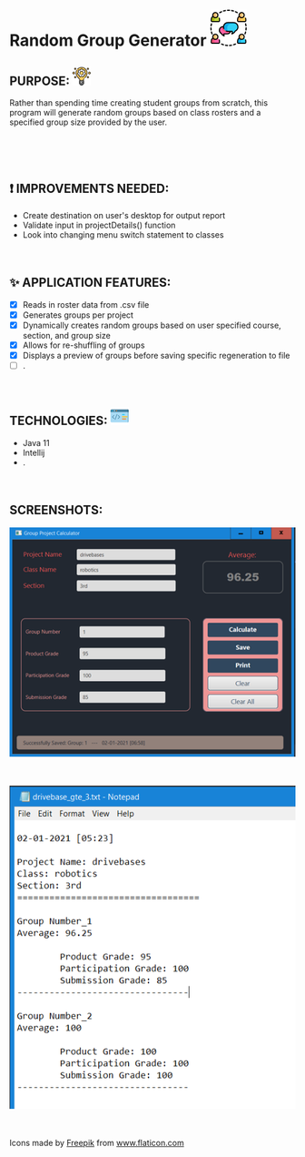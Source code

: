 # Random Group Generator ![img of application](https://github.com/murraiscanlon/group_generator/blob/master/images/group.png)<br />



##  PURPOSE: ![img of application](https://github.com/murraiscanlon/group-project-calculator/blob/master/light-bulb32.png)
Rather than spending time creating student groups from scratch, this program will generate random groups based on class rosters
and a specified group size provided by the user.

<br /><br /><br />


## :exclamation: IMPROVEMENTS NEEDED:
* Create destination on user's desktop for output report
* Validate input in projectDetails() function
* Look into changing menu switch statement to classes<br /><br /><br />

## :sparkles: APPLICATION FEATURES:
- [X] Reads in roster data from .csv file
- [X] Generates groups per project
- [X] Dynamically creates random groups based on user specified course, section, and group size
- [X] Allows for re-shuffling of groups
- [X] Displays a preview of groups before saving specific regeneration to file
- [ ] .<br /><br /><br />

## TECHNOLOGIES: ![img of application](https://github.com/murraiscanlon/group-project-calculator/blob/master/technologies.png)
* Java 11
* Intellij
* .<br /><br /><br />


## SCREENSHOTS:
![img of application](https://github.com/murraiscanlon/group-project-calculator/blob/master/app_screen_shot.png)<br /><br /><br />

![img of application](https://github.com/murraiscanlon/group-project-calculator/blob/master/file_output.png)<br /><br /><br />

<div>Icons made by <a href="https://www.freepik.com" title="Freepik">Freepik</a> from <a href="https://www.flaticon.com/" title="Flaticon">www.flaticon.com</a></div>

